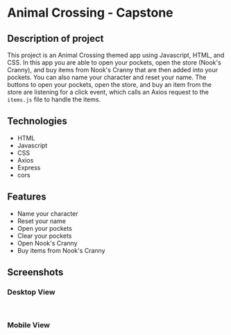 # Animal Crossing - Capstone

## Description of project

This project is an Animal Crossing themed app using Javascript, HTML, and CSS. In this app you are able to open your pockets, open the store (Nook's Cranny), and buy items from Nook's Cranny that are then added into your pockets. You can also name your character and reset your name. The buttons to open your pockets, open the store, and buy an item from the store are listening for a click event, which calls an Axios request to the `items.js` file to handle the items.

## Technologies

- HTML
- Javascript
- CSS
- Axios
- Express
- cors

## Features

- Name your character
- Reset your name
- Open your pockets
- Clear your pockets
- Open Nook's Cranny
- Buy items from Nook's Cranny

## Screenshots

### Desktop View

<img src="https://iili.io/HC8uXdG.png" alt="">

<img src="https://iili.io/HC8uVgs.png" alt="">

<img src="https://iili.io/HC8uh7f.png" alt="">

### Mobile View

<img src="https://iili.io/HC8uM1n.png" alt="">

<img src="https://iili.io/HC8uje4.png" alt="">